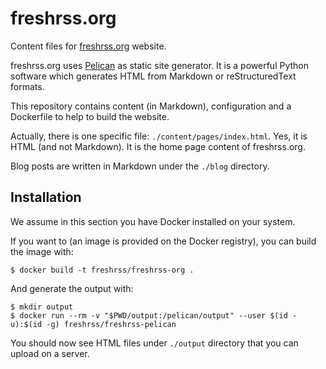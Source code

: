 # freshrss.org

Content files for [freshrss.org](http://freshrss.org) website.

freshrss.org uses [Pelican](http://getpelican.com/) as static site generator.
It is a powerful Python software which generates HTML from Markdown or
reStructuredText formats.

This repository contains content (in Markdown), configuration and a Dockerfile
to help to build the website.

Actually, there is one specific file: `./content/pages/index.html`. Yes, it is
HTML (and not Markdown). It is the home page content of freshrss.org.

Blog posts are written in Markdown under the `./blog` directory.

## Installation

We assume in this section you have Docker installed on your system.

If you want to (an image is provided on the Docker registry), you can build the
image with:

```console
$ docker build -t freshrss/freshrss-org .
```

And generate the output with:

```console
$ mkdir output
$ docker run --rm -v "$PWD/output:/pelican/output" --user $(id -u):$(id -g) freshrss/freshrss-pelican
```

You should now see HTML files under `./output` directory that you can upload
on a server.

